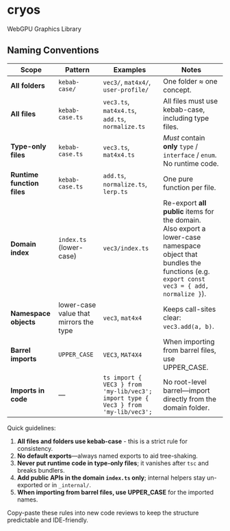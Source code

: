 # cryos
WebGPU Graphics Library

## Naming Conventions

| Scope | Pattern | Examples | Notes |
|-------|---------|----------|-------|
| **All folders** | `kebab-case/` | `vec3/`, `mat4x4/`, `user-profile/` | One folder ≈ one concept. |
| **All files** | `kebab-case.ts` | `vec3.ts`, `mat4x4.ts`, `add.ts`, `normalize.ts` | All files must use kebab-case, including type files. |
| **Type-only files** | `kebab-case.ts` | `vec3.ts`, `mat4x4.ts` | *Must* contain **only** `type` / `interface` / `enum`. No runtime code. |
| **Runtime function files** | `kebab-case.ts` | `add.ts`, `normalize.ts`, `lerp.ts` | One pure function per file. |
| **Domain index** | `index.ts` (lower-case) | `vec3/index.ts` | Re-export **all public** items for the domain.<br>Also export a lower-case namespace object that bundles the functions (e.g. `export const vec3 = { add, normalize }`). |
| **Namespace objects** | lower-case value that mirrors the type | `vec3`, `mat4x4` | Keeps call-sites clear: `vec3.add(a, b)`. |
| **Barrel imports** | `UPPER_CASE` | `VEC3`, `MAT4X4` | When importing from barrel files, use UPPER_CASE. |
| **Imports in code** | — | ```ts import { VEC3 } from 'my-lib/vec3'; import type { Vec3 } from 'my-lib/vec3'; ``` | No root-level barrel—import directly from the domain folder. |

Quick guidelines:

1. **All files and folders use kebab-case** - this is a strict rule for consistency.
2. **No default exports**—always named exports to aid tree-shaking.
3. **Never put runtime code in type-only files**; it vanishes after `tsc` and breaks bundlers.
4. **Add public APIs in the domain `index.ts` only**; internal helpers stay un-exported or in `_internal/`.
5. **When importing from barrel files, use UPPER_CASE** for the imported names.

Copy-paste these rules into new code reviews to keep the structure predictable and IDE-friendly.
